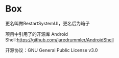 # Box

更名叫做RestartSystemUI，更名后为箱子

项目中引用了的开源库
Android Shell:https://github.com/jaredrummler/AndroidShell

开源协议：GNU General Public License v3.0
